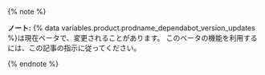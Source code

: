 {% note %}

**ノート:** {% data variables.product.prodname_dependabot_version_updates %}は現在ベータで、変更されることがあります。 このベータの機能を利用するには、この記事の指示に従ってください。

{% endnote %}
